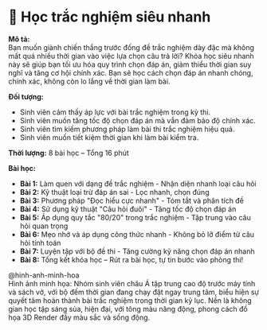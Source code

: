 # 📌 Học trắc nghiệm siêu nhanh

**Mô tả:**  
Bạn muốn giành chiến thắng trước đống đề trắc nghiệm dày đặc mà không mất quá nhiều thời gian vào việc lựa chọn câu trả lời? Khóa học siêu nhanh này sẽ giúp bạn tối ưu hóa quy trình chọn đáp án, giảm thiểu thời gian suy nghĩ và tăng cơ hội chính xác. Bạn sẽ học cách chọn đáp án nhanh chóng, chính xác, không còn lo lắng về thời gian làm bài.

**Đối tượng:**  
- Sinh viên cảm thấy áp lực với bài trắc nghiệm trong kỳ thi.
- Sinh viên muốn tăng tốc độ chọn đáp án mà vẫn đảm bảo độ chính xác.
- Sinh viên tìm kiếm phương pháp làm bài thi trắc nghiệm hiệu quả.
- Sinh viên muốn tiết kiệm thời gian khi làm bài kiểm tra.

**Thời lượng:** 8 bài học – Tổng 16 phút

**Bài học:**  
- **Bài 1:** Làm quen với dạng đề trắc nghiệm - Nhận diện nhanh loại câu hỏi  
- **Bài 2:** Kỹ thuật loại trừ đáp án sai - Lọc nhanh, chọn đúng  
- **Bài 3:** Phương pháp "Đọc hiểu cực nhanh" - Tóm tắt và phân tích đề  
- **Bài 4:** Sử dụng kỹ thuật "Câu hỏi đuôi" - Tăng tốc độ chọn đáp án  
- **Bài 5:** Áp dụng quy tắc "80/20" trong trắc nghiệm - Tập trung vào câu hỏi quan trọng  
- **Bài 6:** Mẹo nhớ và áp dụng công thức nhanh - Không bỏ lỡ điểm từ câu hỏi tính toán  
- **Bài 7:** Luyện tập với bộ đề thi - Tăng cường kỹ năng chọn đáp án nhanh  
- **Bài 8:** Tổng kết khóa học – Rút ra bài học, tự tin bước vào phòng thi!

@hinh-anh-minh-hoa  
Hình ảnh minh họa: Nhóm sinh viên châu Á tập trung cao độ trước máy tính và sách vở, với bộ đếm thời gian đang chạy đặt ngay trung tâm, biểu hiện sự quyết tâm hoàn thành bài trắc nghiệm trong thời gian kỷ lục. Nền là không gian học tập sáng sủa, hiện đại, với tông màu năng động, phong cách đồ họa 3D Render đầy màu sắc và sống động.
